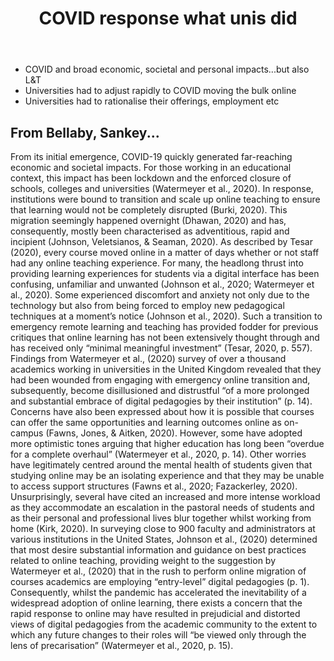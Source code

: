﻿---
title: 'COVID response what unis did '
---
- COVID and broad economic, societal and personal impacts...but also L&T
- Universities had to adjust rapidly to COVID moving the bulk online
- Universities had to rationalise their offerings, employment etc



## From Bellaby, Sankey...


From its initial emergence, COVID-19 quickly generated far-reaching economic and societal impacts. For those working in an educational context, this impact has been lockdown and the enforced closure of schools, colleges and universities (Watermeyer et al., 2020). In response, institutions were bound to transition and scale up online teaching to ensure that learning would not be completely disrupted (Burki, 2020). This migration seemingly happened overnight (Dhawan, 2020) and has, consequently, mostly been characterised as adventitious, rapid and incipient (Johnson, Veletsianos, & Seaman, 2020). As described by Tesar (2020), every course moved online in a matter of days whether or not staff had any online teaching experience. For many, the headlong thrust into providing learning experiences for students via a digital interface has been confusing, unfamiliar and unwanted (Johnson et al., 2020; Watermeyer et al., 2020). Some experienced discomfort and anxiety not only due to the technology but also from being forced to employ new pedagogical techniques at a moment’s notice (Johnson et al., 2020). Such a transition to emergency remote learning and teaching has provided fodder for previous critiques that online learning has not been extensively thought through and has received only “minimal meaningful investment” (Tesar, 2020, p. 557). Findings from Watermeyer et al., (2020) survey of over a thousand academics working in universities in the United Kingdom revealed that they had been wounded from engaging with emergency online transition and, subsequently, become disillusioned and distrustful “of a more prolonged and substantial embrace of digital pedagogies by their institution” (p. 14). Concerns have also been expressed about how it is possible that courses can offer the same opportunities and learning outcomes online as on-campus (Fawns, Jones, & Aitken, 2020). However, some have adopted more optimistic tones arguing that higher education has long been “overdue for a complete overhaul” (Watermeyer et al., 2020, p. 14). Other worries have legitimately centred around the mental health of students given that studying online may be an isolating experience and that they may be unable to access support structures (Fawns et al., 2020; Fazackerley, 2020). Unsurprisingly, several have cited an increased and more intense workload as they accommodate an escalation in the pastoral needs of students and as their personal and professional lives blur together whilst working from home (Kirk, 2020). In surveying close to 900 faculty and administrators at various institutions in the United States, Johnson et al., (2020) determined that most desire substantial information and guidance on best practices related to online teaching, providing weight to the suggestion by Watermeyer et al., (2020) that in the rush to perform online migration of courses academics are employing “entry-level” digital pedagogies (p. 1). Consequently, whilst the pandemic has accelerated the inevitability of a widespread adoption of online learning, there exists a concern that the rapid response to online may have resulted in prejudicial and distorted views of digital pedagogies from the academic community to the extent to which any future changes to their roles will “be viewed only through the lens of precarisation” (Watermeyer et al., 2020, p. 15).